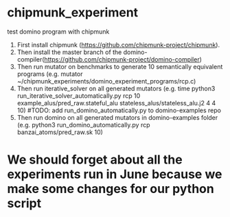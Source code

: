# chipmunk_experiment
test domino program with chipmunk

1. First install chipmunk (https://github.com/chipmunk-project/chipmunk).
2. Then install the master branch of the domino-compiler(https://github.com/chipmunk-project/domino-compiler)
3. Then run mutator on benchmarks to generate 10 semantically equivalent programs
   (e.g. mutator ~/chipmunk_experiments/domino_experiment_programs/rcp.c) 
4. Then run iterative_solver on all generated mutators
   (e.g. time python3 run_iterative_solver_automatically.py rcp 10 example_alus/pred_raw.stateful_alu stateless_alus/stateless_alu.j2 4 4 10)
#TODO: add run_domino_automatically.py to domino-examples repo
5. Then run domino on all generated mutators in domino-examples folder
   (e.g. python3 run_domino_automatically.py rcp banzai_atoms/pred_raw.sk 10)
# We should forget about all the experiments run in June because we make some changes for our python script

